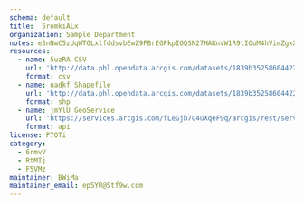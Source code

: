 ```yaml
---
schema: default
title:  5romkiALx 
organization: Sample Department 
notes: e3nNwC5zUqWTGLxlfddsvbEwZ9FBrEGPkpIOQSN27HAKnvW1R9tIOuM4hVimZgxX2YP uUe7QccgJfsYT1iJhKroSC8 kX6BM5Hj 
resources:
  - name: 5uzRA CSV
    url: 'http://data.phl.opendata.arcgis.com/datasets/1839b35258604422b0b520cbb668df0d_0.csv'
    format: csv
  - name: nadkf Shapefile
    url: 'http://data.phl.opendata.arcgis.com/datasets/1839b35258604422b0b520cbb668df0d_0.zip'
    format: shp
  - name: jmYlU GeoService
    url: 'https://services.arcgis.com/fLeGjb7u4uXqeF9q/arcgis/rest/services/Air_Monitoring_Stations/FeatureServer/0/query'
    format: api
license: P7OTi 
category:
  - 6rmvV 
  - RtMIj 
  - F5VMz 
maintainer: BWiMa  
maintainer_email: epSYR@Stf9w.com
---
```

